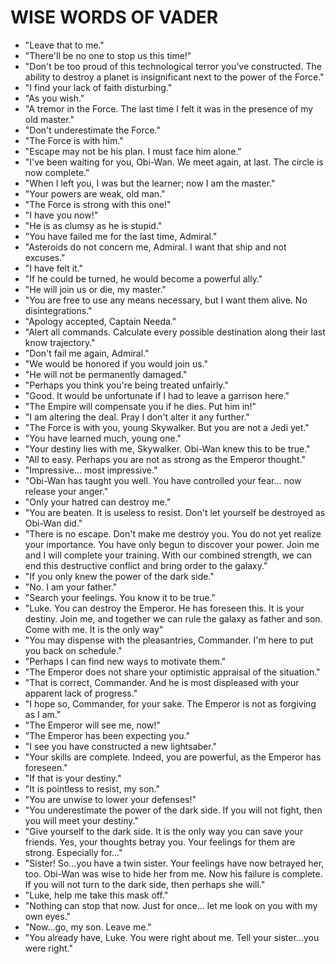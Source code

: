 # WISE WORDS OF VADER
- "Leave that to me."
- "There'll be no one to stop us this time!"
- "Don't be too proud of this
technological terror you've
constructed. The ability to
destroy a planet is insignificant
next to the power of the Force."
- "I find your lack of faith disturbing."
- "As you wish."
- "A tremor in the Force. The last
time I felt it was in the presence
of my old master."
- "Don't underestimate the Force."
- "The Force is with him."
- "Escape may not be his plan. I must face him alone."
- "I've been waiting for you, Obi-Wan.
We meet again, at last. The circle
is now complete."
- "When I left you, I was but the
learner; now I am the master."
- "Your powers are weak, old man."
- "The Force is strong with this one!"
- "I have you now!"
- "He is as clumsy as he is stupid."
- "You have failed me for the last time, Admiral."
- "Asteroids do not concern me, Admiral. I want that ship and not excuses."
- "I have felt it."
- "If he could be turned, he would 
		become a powerful ally."
- "He will join us or die, my master."
- "You are free to use any means necessary, but I want them alive. No disintegrations."
- "Apology accepted, Captain Needa."
- "Alert all commands.  Calculate 
		every possible destination along 
		their last know trajectory."
- "Don't fail me again, Admiral."
- "We would be honored if you would join us."
- "He will not be permanently damaged."
- "Perhaps you think you're being 
		treated unfairly."
- "Good.  It would be unfortunate if 
		I had to leave a garrison here."
- "The Empire will compensate you 
		if he dies.  Put him in!"
- "I am altering the deal.  Pray I 
		don't alter it any further."
- "The Force is with you, young 
		Skywalker.  But you are not a 
		Jedi yet."
- "You have learned much, young one."
- "Your destiny lies with me, 
		Skywalker.  Obi-Wan knew this to 
		be true."
- "All to easy.  Perhaps you are not 
		as strong as the Emperor thought."
- "Impressive... most impressive."
- "Obi-Wan has taught you well.  You 
		have controlled your fear... now 
		release your anger."
- "Only your hatred can destroy me."
- "You are beaten.  It is useless 
		to resist.  Don't let yourself 
		be destroyed as Obi-Wan did."
- "There is no escape.  Don't make 
		me destroy you.  You do not yet 
		realize your importance.  You 
		have only begun to discover your 
		power.  Join me and I will complete 
		your training.  With our combined 
		strength, we can end this destructive 
		conflict and bring order to the 
		galaxy."
- "If you only knew the power of the 
		dark side."
- "No.  I am your father."
- "Search your feelings.  You know 
		it to be true."
- "Luke.  You can destroy the Emperor.
		He has foreseen this.  It is your 
		destiny.  Join me, and together 
		we can rule the galaxy as father 
		and son.  Come with me.  It is the 
		only way"
- "You may dispense with the pleasantries,
Commander. I'm here to put you back on
schedule."
- "Perhaps I can find new ways to
motivate them."
- "The Emperor does not share your
optimistic appraisal of the situation."
- "That is correct, Commander. And he is most
displeased with your apparent lack of
progress."
- "I hope so, Commander, for your sake. The
Emperor is not as forgiving as I am."
- "The Emperor will see me, now!"
- "The Emperor has been expecting you."
- "I see you have constructed a new lightsaber."
- "Your skills are complete. Indeed, you are
powerful, as the Emperor has foreseen."
- "If that is your destiny."
- "It is pointless to resist, my son."
- "You are unwise to lower your defenses!"
- "You underestimate the power of the dark side.
If you will not fight, then you will meet
your destiny."
- "Give yourself to the dark side. It is the
only way you can save your friends. Yes, your
thoughts betray you. Your feelings for them
are strong. Especially for..."
- "Sister! So...you have a twin sister. Your
feelings have now betrayed her, too. Obi-Wan
was wise to hide her from me. Now his failure
is complete. If you will not turn to the dark
side, then perhaps she will."
- "Luke, help me take this mask off."
- "Nothing can stop that now. Just for once...
let me look on you with my own eyes."
- "Now...go, my son. Leave me."
- "You already have, Luke. You were right about
me. Tell your sister...you were right."